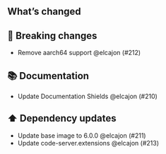 ## What’s changed
## 🚨 Breaking changes

- Remove aarch64 support @elcajon (#212)

## 📚 Documentation

- Update Documentation Shields @elcajon (#210)

## ⬆️ Dependency updates

- Update base image to 6.0.0 @elcajon (#211)
- Update code-server.extensions @elcajon (#213)
